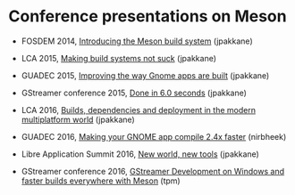 # Conference presentations on Meson

- FOSDEM 2014, [Introducing the Meson build system](https://video.fosdem.org/2014/H2215_Ferrer/Sunday/Introducing_the_Meson_build_system.webm) (jpakkane)

- LCA 2015, [Making build systems not suck](https://www.youtube.com/watch?v=KPi0AuVpxLI) (jpakkane)

- GUADEC 2015, [Improving the way Gnome apps are built](https://www.youtube.com/watch?v=wTf0NjjNwTU) (jpakkane)

- GStreamer conference 2015, [Done in 6.0 seconds](https://gstconf.ubicast.tv/videos/done-in-60-seconds-a-new-build-system-for-gstreamer) (jpakkane)

- LCA 2016, [Builds, dependencies and deployment in the modern multiplatform world](https://www.youtube.com/watch?v=CTJtKtQ8R5k) (jpakkane)

- GUADEC 2016, [Making your GNOME app compile 2.4x faster](https://media.ccc.de/v/44-making_your_gnome_app_compile_24x_faster) (nirbheek)

- Libre Application Summit 2016, [New world, new tools](https://youtu.be/0-gx1qU2pPo) (jpakkane)

- GStreamer conference 2016, [GStreamer Development on Windows and faster builds everywhere with Meson](https://gstconf.ubicast.tv/videos/gstreamer-development-on-windows-ans-faster-builds-everywhere-with-meson/) (tpm)
